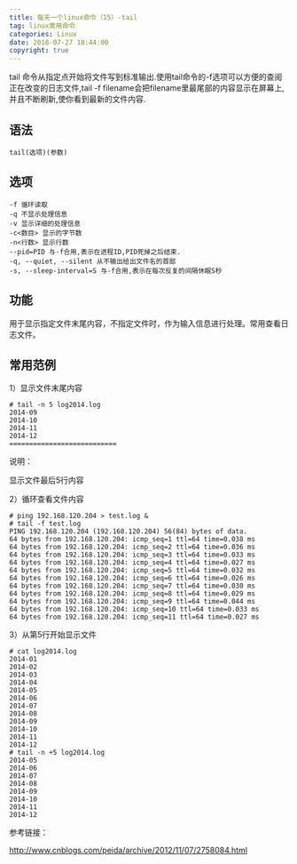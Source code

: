 ```yaml
---
title: 每天一个linux命令（15）-tail
tag: linux常用命令
categories: Linux
date: 2018-07-27 18:44:00
copyright: true
---
```


tail 命令从指定点开始将文件写到标准输出.使用tail命令的-f选项可以方便的查阅正在改变的日志文件,tail -f filename会把filename里最尾部的内容显示在屏幕上,并且不断刷新,使你看到最新的文件内容. 

<!--more-->

## 语法

`tail(选项)(参数)`

## 选项

```
-f 循环读取
-q 不显示处理信息
-v 显示详细的处理信息
-c<数目> 显示的字节数
-n<行数> 显示行数
--pid=PID 与-f合用,表示在进程ID,PID死掉之后结束. 
-q, --quiet, --silent 从不输出给出文件名的首部 
-s, --sleep-interval=S 与-f合用,表示在每次反复的间隔休眠S秒 
```

## 功能

用于显示指定文件末尾内容，不指定文件时，作为输入信息进行处理。常用查看日志文件。

## 常用范例

1）显示文件末尾内容

```
# tail -n 5 log2014.log 
2014-09
2014-10
2014-11
2014-12
===========================
```

说明：

显示文件最后5行内容

2）循环查看文件内容

```
# ping 192.168.120.204 > test.log &
# tail -f test.log 
PING 192.168.120.204 (192.168.120.204) 56(84) bytes of data.
64 bytes from 192.168.120.204: icmp_seq=1 ttl=64 time=0.038 ms
64 bytes from 192.168.120.204: icmp_seq=2 ttl=64 time=0.036 ms
64 bytes from 192.168.120.204: icmp_seq=3 ttl=64 time=0.033 ms
64 bytes from 192.168.120.204: icmp_seq=4 ttl=64 time=0.027 ms
64 bytes from 192.168.120.204: icmp_seq=5 ttl=64 time=0.032 ms
64 bytes from 192.168.120.204: icmp_seq=6 ttl=64 time=0.026 ms
64 bytes from 192.168.120.204: icmp_seq=7 ttl=64 time=0.030 ms
64 bytes from 192.168.120.204: icmp_seq=8 ttl=64 time=0.029 ms
64 bytes from 192.168.120.204: icmp_seq=9 ttl=64 time=0.044 ms
64 bytes from 192.168.120.204: icmp_seq=10 ttl=64 time=0.033 ms
64 bytes from 192.168.120.204: icmp_seq=11 ttl=64 time=0.027 ms
```

3）从第5行开始显示文件

```
# cat log2014.log 
2014-01
2014-02
2014-03
2014-04
2014-05
2014-06
2014-07
2014-08
2014-09
2014-10
2014-11
2014-12
# tail -n +5 log2014.log
2014-05
2014-06
2014-07
2014-08
2014-09
2014-10
2014-11
2014-12
```







参考链接：

http://www.cnblogs.com/peida/archive/2012/11/07/2758084.html